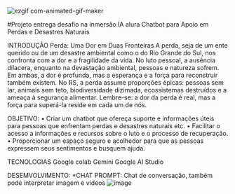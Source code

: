 ![ezgif com-animated-gif-maker](https://github.com/PaulaCari/ProjetoChatbotAlura/assets/166225580/516251cc-2003-4a35-9e2e-b480c01031e1)

#Projeto entrega  desafio na inmersão IA alura
Chatbot para Apoio em Perdas e Desastres Naturais

INTRODUÇÃO
Perda: Uma Dor em Duas Fronteiras
A perda, seja de um ente querido ou de um desastre ambiental como o do Rio Grande do Sul, nos confronta com a dor e a fragilidade da vida.
No luto pessoal, a ausência dilacera, enquanto na devastação ambiental, pessoas e natureza sofrem. Em ambas, a dor é profunda, mas a esperança e a força para reconstruir também existem.
No RS, a perda assume proporções épicas: pessoas sem lar, animais sem teto, biodiversidade dizimada, ecossistemas destruídos e a ameaça à segurança alimentar.
Lembre-se: a dor da perda é real, mas a força para superá-la reside em cada um de nós.

OBJETIVO:
•	Criar um chatbot que ofereça suporte e informações úteis para pessoas que enfrentam perdas e desastres naturais etc.
•	Facilitar o acesso a informações e recursos sobre o luto e o processo de recuperação.
•	Proporcionar um espaço seguro e acolhedor para que as pessoas expressem seus sentimentos e busquem ajuda.

TECNOLOGIAS
Google colab
Gemini 
Google AI Studio


DESEMVOLVIMENTO:
*CHAT PROMPT: Chat de conversação, também pode interpretar imagem e videos
![image](https://github.com/PaulaCari/ProjetoChatbotAlura/assets/166225580/2e9ee8c4-ec25-4b12-9e4c-ee30565a2a1c)

